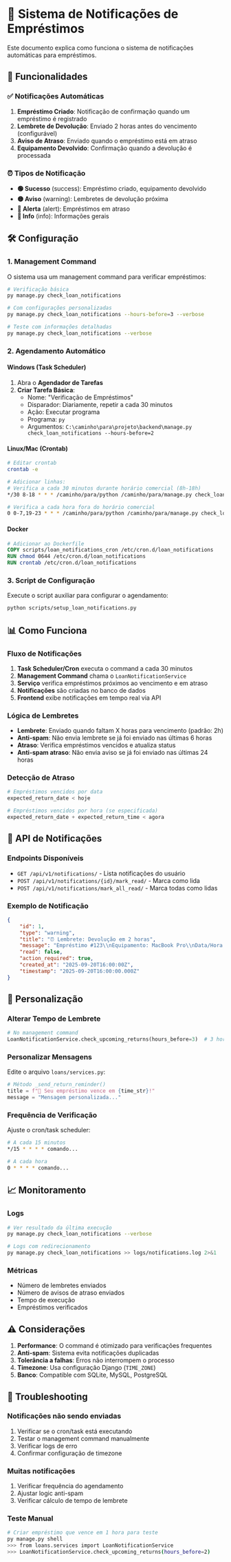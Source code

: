 # 🔔 Sistema de Notificações de Empréstimos

Este documento explica como funciona o sistema de notificações automáticas para empréstimos.

## 🎯 Funcionalidades

### ✅ Notificações Automáticas

1. **Empréstimo Criado**: Notificação de confirmação quando um empréstimo é registrado
2. **Lembrete de Devolução**: Enviado 2 horas antes do vencimento (configurável)
3. **Aviso de Atraso**: Enviado quando o empréstimo está em atraso
4. **Equipamento Devolvido**: Confirmação quando a devolução é processada

### ⏰ Tipos de Notificação

- **🟢 Sucesso** (success): Empréstimo criado, equipamento devolvido
- **🟡 Aviso** (warning): Lembretes de devolução próxima  
- **🔴 Alerta** (alert): Empréstimos em atraso
- **🔵 Info** (info): Informações gerais

## 🛠️ Configuração

### 1. Management Command

O sistema usa um management command para verificar empréstimos:

```bash
# Verificação básica
py manage.py check_loan_notifications

# Com configurações personalizadas
py manage.py check_loan_notifications --hours-before=3 --verbose

# Teste com informações detalhadas
py manage.py check_loan_notifications --verbose
```

### 2. Agendamento Automático

#### Windows (Task Scheduler)

1. Abra o **Agendador de Tarefas**
2. **Criar Tarefa Básica**:
   - Nome: "Verificação de Empréstimos"
   - Disparador: Diariamente, repetir a cada 30 minutos
   - Ação: Executar programa
   - Programa: `py`
   - Argumentos: `C:\caminho\para\projeto\backend\manage.py check_loan_notifications --hours-before=2`

#### Linux/Mac (Crontab)

```bash
# Editar crontab
crontab -e

# Adicionar linhas:
# Verifica a cada 30 minutos durante horário comercial (8h-18h)
*/30 8-18 * * * /caminho/para/python /caminho/para/manage.py check_loan_notifications --hours-before=2

# Verifica a cada hora fora do horário comercial
0 0-7,19-23 * * * /caminho/para/python /caminho/para/manage.py check_loan_notifications --hours-before=2
```

#### Docker

```dockerfile
# Adicionar ao Dockerfile
COPY scripts/loan_notifications_cron /etc/cron.d/loan_notifications
RUN chmod 0644 /etc/cron.d/loan_notifications
RUN crontab /etc/cron.d/loan_notifications
```

### 3. Script de Configuração

Execute o script auxiliar para configurar o agendamento:

```bash
python scripts/setup_loan_notifications.py
```

## 📊 Como Funciona

### Fluxo de Notificações

1. **Task Scheduler/Cron** executa o command a cada 30 minutos
2. **Management Command** chama o `LoanNotificationService`
3. **Serviço** verifica empréstimos próximos ao vencimento e em atraso
4. **Notificações** são criadas no banco de dados
5. **Frontend** exibe notificações em tempo real via API

### Lógica de Lembretes

- **Lembrete**: Enviado quando faltam X horas para vencimento (padrão: 2h)
- **Anti-spam**: Não envia lembrete se já foi enviado nas últimas 6 horas
- **Atraso**: Verifica empréstimos vencidos e atualiza status
- **Anti-spam atraso**: Não envia aviso se já foi enviado nas últimas 24 horas

### Detecção de Atraso

```python
# Empréstimos vencidos por data
expected_return_date < hoje

# Empréstimos vencidos por hora (se especificada)
expected_return_date + expected_return_time < agora
```

## 🚀 API de Notificações

### Endpoints Disponíveis

- `GET /api/v1/notifications/` - Lista notificações do usuário
- `POST /api/v1/notifications/{id}/mark_read/` - Marca como lida
- `POST /api/v1/notifications/mark_all_read/` - Marca todas como lidas

### Exemplo de Notificação

```json
{
    "id": 1,
    "type": "warning",
    "title": "⏰ Lembrete: Devolução em 2 horas",
    "message": "Empréstimo #123\\nEquipamento: MacBook Pro\\nData/Hora de devolução: 20/09/2025 às 18:00\\n\\nPor favor, prepare-se para devolver o equipamento no prazo.",
    "read": false,
    "action_required": true,
    "created_at": "2025-09-20T16:00:00Z",
    "timestamp": "2025-09-20T16:00:00.000Z"
}
```

## 🔧 Personalização

### Alterar Tempo de Lembrete

```python
# No management command
LoanNotificationService.check_upcoming_returns(hours_before=3)  # 3 horas antes
```

### Personalizar Mensagens

Edite o arquivo `loans/services.py`:

```python
# Método _send_return_reminder()
title = f"🔔 Seu empréstimo vence em {time_str}!"
message = "Mensagem personalizada..."
```

### Frequência de Verificação

Ajuste o cron/task scheduler:

```bash
# A cada 15 minutos
*/15 * * * * comando...

# A cada hora
0 * * * * comando...
```

## 📈 Monitoramento

### Logs

```bash
# Ver resultado da última execução
py manage.py check_loan_notifications --verbose

# Logs com redirecionamento
py manage.py check_loan_notifications >> logs/notifications.log 2>&1
```

### Métricas

- Número de lembretes enviados
- Número de avisos de atraso enviados  
- Tempo de execução
- Empréstimos verificados

## ⚠️ Considerações

1. **Performance**: O command é otimizado para verificações frequentes
2. **Anti-spam**: Sistema evita notificações duplicadas
3. **Tolerância a falhas**: Erros não interrompem o processo
4. **Timezone**: Usa configuração Django (`TIME_ZONE`)
5. **Banco**: Compatible com SQLite, MySQL, PostgreSQL

## 🐛 Troubleshooting

### Notificações não sendo enviadas

1. Verificar se o cron/task está executando
2. Testar o management command manualmente
3. Verificar logs de erro
4. Confirmar configuração de timezone

### Muitas notificações

1. Verificar frequência do agendamento
2. Ajustar logic anti-spam
3. Verificar cálculo de tempo de lembrete

### Teste Manual

```bash
# Criar empréstimo que vence em 1 hora para teste
py manage.py shell
>>> from loans.services import LoanNotificationService
>>> LoanNotificationService.check_upcoming_returns(hours_before=2)
```